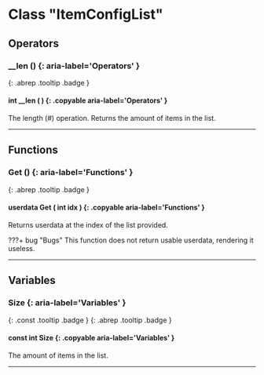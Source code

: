 # Class "ItemConfigList"
## Operators
### __len () {: aria-label='Operators' }
[ ](#){: .abrep .tooltip .badge }
#### int __len ( ) {: .copyable aria-label='Operators' }

The length (#) operation. Returns the amount of items in the list.

___
## Functions
### Get () {: aria-label='Functions' }
[ ](#){: .abrep .tooltip .badge }
#### userdata Get ( int idx ) {: .copyable aria-label='Functions' }

Returns userdata at the index of the list provided.

???+ bug "Bugs"
    This function does not return usable userdata, rendering it useless.

___
## Variables
### Size {: aria-label='Variables' }
[ ](#){: .const .tooltip .badge } [ ](#){: .abrep .tooltip .badge }
#### const int Size  {: .copyable aria-label='Variables' }

The amount of items in the list.

___

